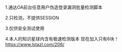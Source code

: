 1.通达OA前台任意用户伪造登录漏洞批量检测脚本

2.只检测，不提供SESSION

3.仅供安全测试使用

4.本人的知识星球内含有极速检测版本
现在加入只有6块！
https://www.lstazl.com/206/
